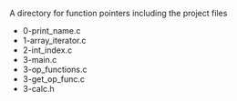 A directory for function pointers including the project files

* 0-print_name.c
* 1-array_iterator.c
* 2-int_index.c
* 3-main.c
* 3-op_functions.c
* 3-get_op_func.c
* 3-calc.h